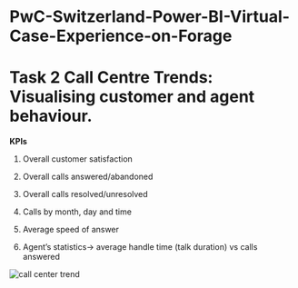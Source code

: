 # PwC-Switzerland-Power-BI-Virtual-Case-Experience-on-Forage

# **Task 2** Call Centre Trends: Visualising customer and agent behaviour.

**KPIs**

1. Overall customer satisfaction

2. Overall calls answered/abandoned

3. Overall calls resolved/unresolved

4. Calls by month, day and time

5. Average speed of answer

6. Agent’s statistics-> average handle time (talk duration) vs calls answered

![call center trend](https://user-images.githubusercontent.com/61271340/228939811-d4ba199e-b5f2-4dec-a382-ed9b6ebfb602.png)


